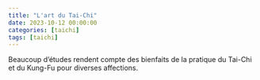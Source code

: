 ```yaml
---
title: "L'art du Tai-Chi"
date: 2023-10-12 00:00:00
categories: [taichi]
tags: [taichi]
---
```

Beaucoup d’études rendent compte des bienfaits de la pratique du Tai-Chi et du Kung-Fu pour diverses affections.